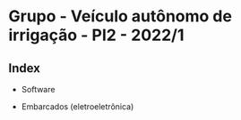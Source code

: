 # Grupo - Veículo autônomo de irrigação - PI2 - 2022/1

## Index
- Software

- Embarcados (eletroeletrônica)

